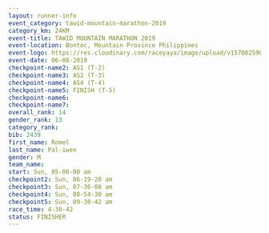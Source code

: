 ```yaml
---
layout: runner-info 
event_category: tawid-mountain-marathon-2019 
category_km: 24KM 
event-title: TAWID MOUNTAIN MARATHON 2019 
event-location: Bontoc, Mountain Province Philippines 
event-logo: https://res.cloudinary.com/raceyaya/image/upload/v1570025905/logo/tawid-mountain_shpquo.png 
event-date: 06-08-2019 
checkpoint-name2: AS1 (T-2) 
checkpoint-name3: AS2 (T-3) 
checkpoint-name4: AS4 (T-4) 
checkpoint-name5: FINISH (T-5) 
checkpoint-name6: 
checkpoint-name7: 
overall_rank: 14
gender_rank: 13
category_rank: 
bib: 2439
first_name: Romel
last_name: Pal-iwen
gender: M
team_name: 
start: Sun, 05-00-00 am
checkpoint2: Sun, 06-19-20 am
checkpoint3: Sun, 07-36-08 am
checkpoint4: Sun, 08-54-30 am
checkpoint5: Sun, 09-30-42 am
race_time: 4-30-42
status: FINISHER
---
```

